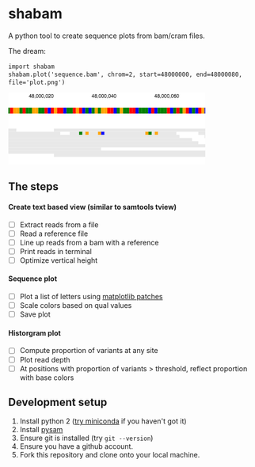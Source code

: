 # shabam
A python tool to create sequence plots from bam/cram files.

The dream:

```
import shabam
shabam.plot('sequence.bam', chrom=2, start=48000000, end=48000080, file='plot.png')
```

![The dream](/dream.png?raw=true)

## The steps

#### Create text based view (similar to samtools tview)
- [ ] Extract reads from a file
- [ ] Read a reference file
- [ ] Line up reads from a bam with a reference
- [ ] Print reads in terminal
- [ ] Optimize vertical height

#### Sequence plot
- [ ] Plot a list of letters using [matplotlib patches](http://matplotlib.org/api/patches_api.html)
- [ ] Scale colors based on qual values
- [ ] Save plot

#### Historgram plot
- [ ] Compute proportion of variants at any site
- [ ] Plot read depth
- [ ] At positions with proportion of variants > threshold, reflect proportion with base colors

## Development setup
1. Install python 2 ([try miniconda](http://conda.pydata.org/miniconda.html) if you haven't got it)
2. Install [pysam](https://github.com/pysam-developers/pysam/)
3. Ensure git is installed (try `git --version`)
4. Ensure you have a github account.
5. Fork this repository and clone onto your local machine.
